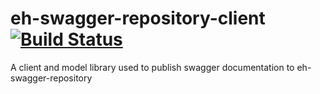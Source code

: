 # eh-swagger-repository-client [![Build Status](https://travis-ci.org/eHarmony/eh-swagger-repository-client.svg?branch=master)](https://travis-ci.org/eHarmony/eh-swagger-repository-client)

A client and model library used to publish swagger documentation to eh-swagger-repository
